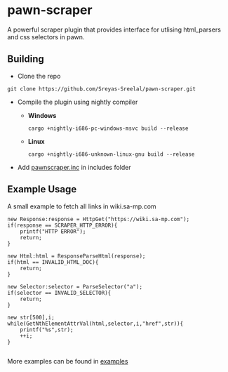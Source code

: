 # pawn-scraper
A powerful scraper plugin that provides interface for utlising html_parsers and css selectors in pawn.

## Building
* Clone the repo

`git clone https://github.com/Sreyas-Sreelal/pawn-scraper.git`
* Compile the plugin using nightly compiler
 
  * **Windows**
	
	`cargo +nightly-i686-pc-windows-msvc build --release`
  * **Linux**
	
	`cargo +nightly-i686-unknown-linux-gnu build --release`

* Add [pawnscraper.inc](includes/pawnscraper.inc) in includes folder

## Example Usage
A small example to fetch all links in wiki.sa-mp.com 
```Pawn
new Response:response = HttpGet("https://wiki.sa-mp.com");
if(response == SCRAPER_HTTP_ERROR){
	printf("HTTP ERROR");
	return;
}

new Html:html = ResponseParseHtml(response);
if(html == INVALID_HTML_DOC){
	return;
}

new Selector:selector = ParseSelector("a");
if(selector == INVALID_SELECTOR){
	return;
}

new str[500],i;
while(GetNthElementAttrVal(html,selector,i,"href",str)){
	printf("%s",str);
	++i;
}


```
More examples can be found in [examples](examples)